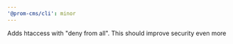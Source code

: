```yaml
---
'@prom-cms/cli': minor
---
```


Adds htaccess with "deny from all". This should improve security even more
